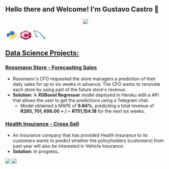 ## Hello there and Welcome! I'm Gustavo Castro :wave:  
 <div align="center">
  <a href="https://github.com/Gutscs">
  <img height="180em" src="https://github-readme-stats.vercel.app/api?username=Gutscs&show_icons=true&theme=tokyonight&include_all_commits=true&count_private=true"/>
</div>
  
<div style="display: inline_block"><br>
  <img align="center" alt="Guts-Python" height="30" width="40" src="https://raw.githubusercontent.com/devicons/devicon/master/icons/python/python-original.svg">
  <img align="center" alt="Guts-cpp" height="30" width="40" src="https://raw.githubusercontent.com/devicons/devicon/master/icons/cplusplus/cplusplus-original.svg">
  <img align="center" alt="Guts-cpp" height="30" width="40" src="https://raw.githubusercontent.com/devicons/devicon/master/icons/mysql/mysql-original.svg">
 </div>
 
 ## Data Science Projects:
 
### [Rossmann Store - Forecasting Sales](https://github.com/Gutscs/Rossmann-Forecasting-Sales)
  * Rossmann's CFO requested the store managers a prediction of their daily sales for up to six weeks in advance. The CFO wants to renovate each store by using part of the future store's revenue.
  * **Solution:** A **XGBoost Regressor** model deployed in Heroku with a API that allows the user to get the predictions using a Telegram chat.
       * Model obtained a MAPE of **9.84%**, predicting a total revenue of **R$285,701,696.00 +/- R$751,154.18** for the next six weeks.
 
 ### [Health Insurance - Cross Sell](https://github.com/Gutscs/Health-Insurance-Cross-Sell)
  * An Insurance company that has provided Health Insurance to its customers wants to predict whether the policyholders (customers) from past year will also be interested in Vehicle Insurance. 
  * **Solution:** In progress..
 
<div> 
  <a href = "mailto:gutscs@gmail.com"><img src="https://img.shields.io/badge/-Gmail-%23333?style=for-the-badge&logo=gmail&logoColor=white" target="_blank"></a>
  <a href="https://www.linkedin.com/in/gustavo-castro-dos-santos/" target="_blank"><img src="https://img.shields.io/badge/-LinkedIn-%230077B5?style=for-the-badge&logo=linkedin&logoColor=white" target="_blank"></a> 

</div>
